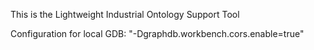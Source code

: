 This is the Lightweight Industrial Ontology Support Tool

Configuration for local GDB: "-Dgraphdb.workbench.cors.enable=true"
